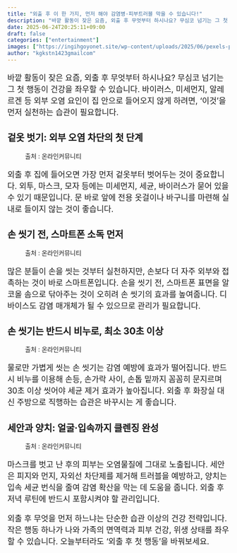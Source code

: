 ```yaml
---
title: "외출 후 이 한 가지, 먼저 해야 감염병·피부트러블 막을 수 있습니다!"
description: "바깥 활동이 잦은 요즘, 외출 후 무엇부터 하시나요? 무심코 넘기는 그 첫 행동이 건강을 좌우할 수 있습니다. 바이러스, 미세먼지, 알레르겐 등 외부 오염 요인이 집 안으로 들어오지 않게 하려면, ‘이것’을 먼저 실천하는 습관이 필요합니다."
date: 2025-06-24T20:25:11+09:00
draft: false
categories: ["entertainment"]
images: ["https://ingihgoyonet.site/wp-content/uploads/2025/06/pexels-pnw-prod-9218538-684x1024.jpg", "https://ingihgoyonet.site/wp-content/uploads/2025/06/pexels-solliefoto-336948-1024x683.jpg", "https://ingihgoyonet.site/wp-content/uploads/2025/06/pexels-karolina-grabowska-5240615-683x1024.jpg", "https://ingihgoyonet.site/wp-content/uploads/2025/06/pexels-shiny-diamond-3762460-683x1024.jpg"]
author: "kgkstn1423gmailcom"
---
```


<p style="font-size:18px">바깥 활동이 잦은 요즘, 외출 후 무엇부터 하시나요? 무심코 넘기는 그 첫 행동이 건강을 좌우할 수 있습니다. 바이러스, 미세먼지, 알레르겐 등 외부 오염 요인이 집 안으로 들어오지 않게 하려면, ‘이것’을 먼저 실천하는 습관이 필요합니다.</p> <h2 >겉옷 벗기: 외부 오염 차단의 첫 단계</h2> <figure ><img src="https://ingihgoyonet.site/wp-content/uploads/2025/06/pexels-pnw-prod-9218538-684x1024.jpg" alt="" style="aspect-ratio:16/9;object-fit:cover"/><figcaption >출처 : 온라인커뮤니티</figcaption></figure> <p style="font-size:18px">외출 후 집에 들어오면 가장 먼저 겉옷부터 벗어두는 것이 중요합니다. 외투, 마스크, 모자 등에는 미세먼지, 세균, 바이러스가 묻어 있을 수 있기 때문입니다. 문 바로 앞에 전용 옷걸이나 바구니를 마련해 실내로 들이지 않는 것이 좋습니다.</p> <h2 >손 씻기 전, 스마트폰 소독 먼저</h2> <figure ><img src="https://ingihgoyonet.site/wp-content/uploads/2025/06/pexels-solliefoto-336948-1024x683.jpg" alt="" style="aspect-ratio:16/9;object-fit:cover"/><figcaption >출처 : 온라인커뮤니티</figcaption></figure> <p style="font-size:18px">많은 분들이 손을 씻는 것부터 실천하지만, 손보다 더 자주 외부와 접촉하는 것이 바로 스마트폰입니다. 손을 씻기 전, 스마트폰 표면을 알코올 솜으로 닦아주는 것이 오히려 손 씻기의 효과를 높여줍니다. 디바이스도 감염 매개체가 될 수 있으므로 관리가 필요합니다.</p> <h2 >손 씻기는 반드시 비누로, 최소 30초 이상</h2> <figure ><img src="https://ingihgoyonet.site/wp-content/uploads/2025/06/pexels-karolina-grabowska-5240615-683x1024.jpg" alt="" style="aspect-ratio:16/9;object-fit:cover"/><figcaption >출처 : 온라인커뮤니티</figcaption></figure> <p style="font-size:18px">물로만 가볍게 씻는 손 씻기는 감염 예방에 효과가 떨어집니다. 반드시 비누를 이용해 손등, 손가락 사이, 손톱 밑까지 꼼꼼히 문지르며 30초 이상 씻어야 세균 제거 효과가 높아집니다. 외출 후 화장실 대신 주방으로 직행하는 습관은 바꾸시는 게 좋습니다.</p> <h2 >세안과 양치: 얼굴·입속까지 클렌징 완성</h2> <figure ><img src="https://ingihgoyonet.site/wp-content/uploads/2025/06/pexels-shiny-diamond-3762460-683x1024.jpg" alt="" style="aspect-ratio:16/9;object-fit:cover"/><figcaption >출처 : 온라인커뮤니티</figcaption></figure> <p style="font-size:18px">마스크를 벗고 난 후의 피부는 오염물질에 그대로 노출됩니다. 세안은 피지와 먼지, 자외선 차단제를 제거해 트러블을 예방하고, 양치는 입속 세균 번식을 줄여 감염 확산을 막는 데 도움을 줍니다. 외출 후 저녁 루틴에 반드시 포함시켜야 할 관리입니다.</p> <p style="font-size:18px">외출 후 무엇을 먼저 하느냐는 단순한 습관 이상의 건강 전략입니다. 작은 행동 하나가 나와 가족의 면역력과 피부 건강, 위생 상태를 좌우할 수 있습니다. 오늘부터라도 ‘외출 후 첫 행동’을 바꿔보세요.</p>